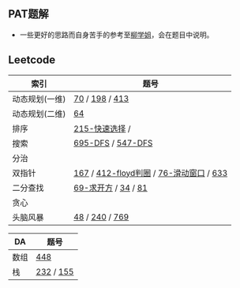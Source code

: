 ## PAT题解
* 一些更好的思路而自身苦手的参考至[柳学姐](https://github.com/liuchuo/PAT)，会在题目中说明。
## Leetcode
| 索引 | 题号 |
| --- | --- |
| 动态规划(一维) | [70](https://github.com/tsunemori-akane/Leetcode-PAT/tree/master/leetcode/0070) / [198](https://github.com/tsunemori-akane/Leetcode-PAT/tree/master/leetcode/0198) / [413](https://github.com/tsunemori-akane/Leetcode-PAT/tree/master/leetcode/0413) |
| 动态规划(二维) | [64](https://github.com/tsunemori-akane/Leetcode-PAT/tree/master/leetcode/0064) |
| 排序 | [215-快速选择](https://github.com/tsunemori-akane/Leetcode-PAT/tree/master/leetcode/0215) / []() |
| 搜索 | [695-DFS](https://github.com/tsunemori-akane/Leetcode-PAT/tree/master/leetcode/0695) / [547-DFS](https://github.com/tsunemori-akane/Leetcode-PAT/tree/master/leetcode/0547) |
| 分治 | []() |
| 双指针 | [167](https://github.com/tsunemori-akane/Leetcode-PAT/blob/master/leetcode/0167.cpp) / [412-floyd判圈](https://github.com/tsunemori-akane/Leetcode-PAT/tree/master/leetcode/0142) / [76-滑动窗口](https://github.com/tsunemori-akane/Leetcode-PAT/blob/master/leetcode/0076.cpp) / [633](https://github.com/tsunemori-akane/Leetcode-PAT/tree/master/leetcode/0633) |
| 二分查找 | [69-求开方](https://github.com/tsunemori-akane/Leetcode-PAT/tree/master/leetcode/0069) / [34](https://github.com/tsunemori-akane/Leetcode-PAT/tree/master/leetcode/0034) / [81](https://github.com/tsunemori-akane/Leetcode-PAT/tree/master/leetcode/0081) |
| 贪心 | []()  []() |
| 头脑风暴 | [48](https://github.com/tsunemori-akane/Leetcode-PAT/tree/master/leetcode/0048) / [240](https://github.com/tsunemori-akane/Leetcode-PAT/tree/master/leetcode/0240) / [769](https://github.com/tsunemori-akane/Leetcode-PAT/blob/master/leetcode/0769.cpp) |


| DA | 题号 |
| --- | --- |
| 数组 | [448](https://github.com/tsunemori-akane/Leetcode-PAT/tree/master/leetcode/0448) |
| 栈 | [232](https://github.com/tsunemori-akane/Leetcode-PAT/tree/master/leetcode/0232) / [155](https://github.com/tsunemori-akane/Leetcode-PAT/tree/master/leetcode/155) |

